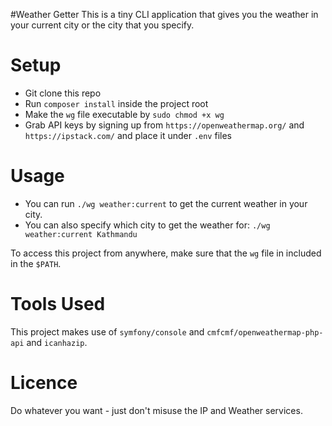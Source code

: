 #Weather Getter
This is a tiny CLI application that gives you the weather in your current city or the city that you specify.

Setup
=====
- Git clone this repo
- Run `composer install` inside the project root
- Make the `wg` file executable by `sudo chmod +x wg`
- Grab API keys by signing up from `https://openweathermap.org/`
 and `https://ipstack.com/` and place it under `.env` files

Usage
=====
- You can run `./wg weather:current` to get the current weather in your city.
- You can also specify which city to get the weather for: `./wg weather:current Kathmandu`

To access this project from anywhere, make sure that the `wg` file in included in the `$PATH`.  

Tools Used
==========
This project makes use of `symfony/console` and `cmfcmf/openweathermap-php-api` and `icanhazip`.

Licence
=======
Do whatever you want - just don't misuse the IP and Weather services.